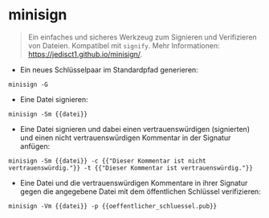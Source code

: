 # minisign

> Ein einfaches und sicheres Werkzeug zum Signieren und Verifizieren von Dateien. Kompatibel mit `signify`.
> Mehr Informationen: <https://jedisct1.github.io/minisign/>.

- Ein neues Schlüsselpaar im Standardpfad generieren:

`minisign -G`

- Eine Datei signieren:

`minisign -Sm {{datei}}`

- Eine Datei signieren und dabei einen vertrauenswürdigen (signierten) und einen nicht vertrauenswürdigen Kommentar in der Signatur anfügen:

`minisign -Sm {{datei}} -c {{"Dieser Kommentar ist nicht vertrauenswürdig."}} -t {{"Dieser Kommentar ist vertrauenswürdig."}}`

- Eine Datei und die vertrauenswürdigen Kommentare in ihrer Signatur gegen die angegebene Datei mit dem öffentlichen Schlüssel verifizieren:

`minisign -Vm {{datei}} -p {{oeffentlicher_schluessel.pub}}`
